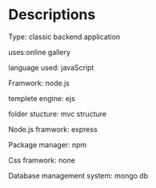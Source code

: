 <h1>Descriptions</h1>
<p>Type: classic backend application  </p>
<p> uses:online gallery </p>
<p> language used: javaScript </p>
<p>Framwork: node.js</p>
<p>templete engine: ejs</p>
<p>folder stucture: mvc structure</p>
<p>Node.js framwork: express</p>
<p>Package manager: npm</p>
<p>Css framwork: none</p>
<p>Database management system: mongo db</p>







